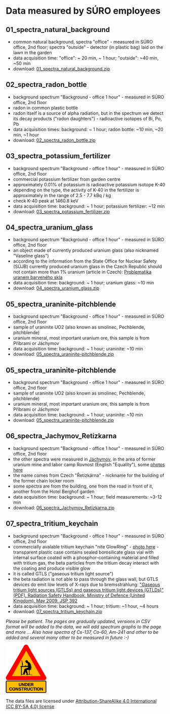 # Data measured by SÚRO employees 

## 01_spectra_natural_background

- common natural background, spectra "office" - measured in SÚRO office, 2nd floor; spectra "outside" - detector (in plastic bag) laid on the lawn in the garden
- data acquisition time: "office": ~ 20 min, ~ 1 hour; "outside": ~40 min, ~50 min
- download: [01_spectra_natural_background.zip](https://github.com/juhele/opengeodata/blob/master/amateur_spectrometry/_SURO_data/01_spectra_natural_background.zip)

## 02_spectra_radon_bottle

- background spectrum "Background - office 1 hour" - measured in SÚRO office, 2nd floor
- radon in common plastic bottle
- radon itself is a source of alpha radiation, but in the spectrum we detect its decay products ("radon daughters") - radioactive isotopes of Bi, Po, Pb
- data acquisition times: background: ~ 1 hour; radon bottle: ~10 min, ~20 min, ~1 hour
- download: [02_spectra_radon_bottle.zip](https://github.com/juhele/opengeodata/blob/master/amateur_spectrometry/_SURO_data/02_spectra_radon_bottle.zip)


## 03_spectra_potassium_fertilizer

- background spectrum "Background - office 1 hour" - measured in SÚRO office, 2nd floor
- commercial potassium fertilizer from garden centre
- approximately 0.01% of potassium is radioactive potassium isotope K-40
- depending on the type, the activity of K-40 in the fertilizer is approximately in the range of 2.5 - 7.7 kBq / kg
- check K-40 peak at 1460.8 keV
- data acquisition time: background: ~ 1 hour; potassium fertilizer: ~12 min
- download: [03_spectra_potassium_fertilizer.zip](https://github.com/juhele/opengeodata/blob/master/amateur_spectrometry/_SURO_data/03_spectra_potassium_fertilizer.zip)


## 04_spectra_uranium_glass

- background spectrum "Background - office 1 hour" - measured in SÚRO office, 2nd floor
- an object made of currently produced uranium glass (also nicknamed "Vaseline glass")
- according to the information from the State Office for Nuclear Safety (SÚJB) currently produced uranium glass in the Czech Republic should not contain more than 1% uranium (article in Czech): [Problematika uranem barveného skla](https://www.sujb.cz/radiacni-ochrana/oznameni-a-informace/problematika-uranem-barveneho-skla)
- data acquisition time: background: ~ 1 hour; uranium glass: ~10 min
- download: [04_spectra_uranium_glass.zip](https://github.com/juhele/opengeodata/blob/master/amateur_spectrometry/_SURO_data/04_spectra_uranium_glass.zip)


## 05_spectra_uraninite-pitchblende

- background spectrum "Background - office 1 hour" - measured in SÚRO office, 2nd floor
- sample of uraninite UO2 (also known as smolinec, Pechblende, pitchblende)
- uranium mineral, most important uranium ore, this sample is from Příbrami or Jáchymov
- data acquisition time: background: ~ 1 hour; uraninite: ~10 min
- download: [05_spectra_uraninite-pitchblende.zip](https://github.com/juhele/opengeodata/blob/master/amateur_spectrometry/_SURO_data/05_spectra_uraninite-pitchblende.zip)


## 05_spectra_uraninite-pitchblende

- background spectrum "Background - office 1 hour" - measured in SÚRO office, 2nd floor
- sample of uraninite UO2 (also known as smolinec, Pechblende, pitchblende)
- uranium mineral, most important uranium ore, this sample is from Příbrami or Jáchymov
- data acquisition time: background: ~ 1 hour; uraninite: ~10 min
- download: [05_spectra_uraninite-pitchblende.zip](https://github.com/juhele/opengeodata/blob/master/amateur_spectrometry/_SURO_data/05_spectra_uraninite-pitchblende.zip)


## 06_spectra_Jachymov_Retizkarna

- background spectrum "Background - office 1 hour" - measured in SÚRO office, 2nd floor
- the other spectra were measured in [Jáchymov](https://en.mapy.cz/s/recavuramo), in the area of former uranium mine and labor camp Rovnost (English "Equality"), some [photos here](https://flic.kr/s/aHBqjzPg5g) 
- the name comes from Czech "Řetízkárna" - nickname for the building of the former chain locker room
- some spectra are from the building, one from the road in front of it, another from the Hotel Berghof garden
- data acquisition time: background: ~ 1 hour; field measurements: ~3-12 min
- download: [06_spectra_Jachymov_Retizkarna.zip](https://github.com/juhele/opengeodata/blob/master/amateur_spectrometry/_SURO_data/06_spectra_Jachymov_Retizkarna.zip)


## 07_spectra_tritium_keychain

- background spectrum "Background - office 1 hour" - measured in SÚRO office, 2nd floor
- commercially avalable tritium keychain "nite GlowRing" - [photo here](https://flic.kr/p/2kkHGoj) - transparent plastic case contains sealed borosilicate glass vial with internal surface coated with a phosphor-containing material and filled with tritium gas, the beta particles from the tritium decay interact with the coating and produce visible glow 
- it is called GTLS ("gaseous tritium light source")
- the beta radiation is not able to pass through the glass wall, but GTLS devices do emit low levels of X-rays due to bremsstrahlung:
["Gaseous tritium light sources (GTLSs) and gaseous tritium light devices (GTLDs)" (PDF). Radiation Safety Handbook. Ministry of Defence (United Kingdom). May 2009. JSP 392](https://assets.publishing.service.gov.uk/government/uploads/system/uploads/attachment_data/file/946070/JSP_392_Chapter_19_-_GTLS_-GTLD__Alt_Text_.pdf)
- data acquisition time: background: ~ 1 hour; tritium: ~1 hour, ~4 hours
- download: [07_spectra_tritium_keychain.zip](https://github.com/juhele/opengeodata/blob/master/amateur_spectrometry/_SURO_data/07_spectra_tritium_keychain.zip)

*Please be patient. The pages are gradually updated, versions in CSV format will be added to the data, we will add spectrum graphs to the page and more ... Also have spectra of Cs-137, Co-60, Am-241 and other to be added and several many other to be measured in future :-)*

<img src="Images/under-construction.png" alt="Under Construction sign" width="128"/>

The data files are licensed under [Attribution-ShareAlike 4.0 International (CC BY-SA 4.0) license](https://creativecommons.org/licenses/by-sa/4.0/)
